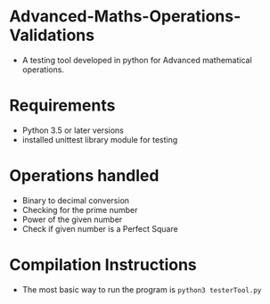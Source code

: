 # Advanced-Maths-Operations-Validations
 - A testing tool developed in python for Advanced mathematical operations.
 
# Requirements
- Python 3.5 or later versions
- installed unittest library module for testing

# Operations handled
- Binary to decimal conversion
- Checking for the prime number
- Power of the given number
- Check if given number is a Perfect Square

# Compilation Instructions
- The most basic way to run the program is ` python3 testerTool.py `
